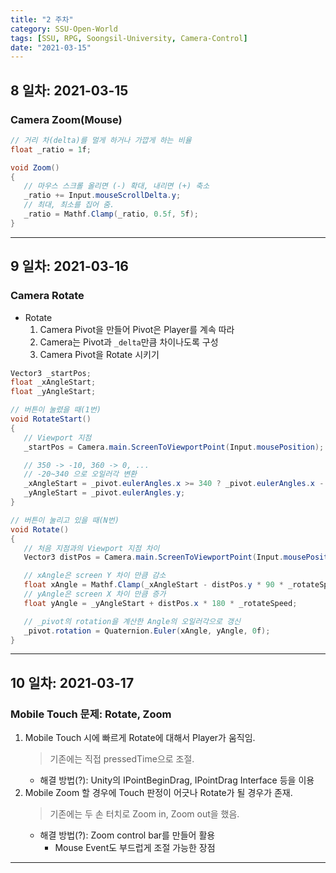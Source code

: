 ```yaml
---
title: "2 주차"
category: SSU-Open-World
tags: [SSU, RPG, Soongsil-University, Camera-Control]
date: "2021-03-15"
---
```


## 8 일차: 2021-03-15

### Camera Zoom(Mouse)

```cs
// 거리 차(delta)를 멀게 하거나 가깝게 하는 비율
float _ratio = 1f;

void Zoom()
{
   // 마우스 스크롤 올리면 (-) 확대, 내리면 (+) 축소
   _ratio += Input.mouseScrollDelta.y;
   // 최대, 최소를 집어 줌.
   _ratio = Mathf.Clamp(_ratio, 0.5f, 5f);
}
```

---

## 9 일차: 2021-03-16

### Camera Rotate

- Rotate
  1. Camera Pivot을 만들어 Pivot은 Player를 계속 따라
  2. Camera는 Pivot과 `_delta`만큼 차이나도록 구성
  3. Camera Pivot을 Rotate 시키기

```cs
Vector3 _startPos;
float _xAngleStart;
float _yAngleStart;

// 버튼이 눌렸을 때(1번)
void RotateStart()
{
   // Viewport 지점
   _startPos = Camera.main.ScreenToViewportPoint(Input.mousePosition);

   // 350 -> -10, 360 -> 0, ...
   // -20~340 으로 오일러각 변환
   _xAngleStart = _pivot.eulerAngles.x >= 340 ? _pivot.eulerAngles.x - 360 : _pivot.eulerAngles.x;
   _yAngleStart = _pivot.eulerAngles.y;
}

// 버튼이 눌리고 있을 때(N번)
void Rotate()
{
   // 처음 지점과의 Viewport 지점 차이
   Vector3 distPos = Camera.main.ScreenToViewportPoint(Input.mousePosition) - _startPos;

   // xAngle은 screen Y 차이 만큼 감소
   float xAngle = Mathf.Clamp(_xAngleStart - distPos.y * 90 * _rotateSpeed, -20, 50);
   // yAngle은 screen X 차이 만큼 증가
   float yAngle = _yAngleStart + distPos.x * 180 * _rotateSpeed;

   // _pivot의 rotation을 계산한 Angle의 오일러각으로 갱신
   _pivot.rotation = Quaternion.Euler(xAngle, yAngle, 0f);
}
```

---

## 10 일차: 2021-03-17

### Mobile Touch 문제: Rotate, Zoom

1. Mobile Touch 시에 빠르게 Rotate에 대해서 Player가 움직임.
   > 기존에는 직접 pressedTime으로 조절.
   - 해결 방법(?): Unity의 IPointBeginDrag, IPointDrag Interface 등을 이용
2. Mobile Zoom 할 경우에 Touch 판정이 어긋나 Rotate가 될 경우가 존재.
   > 기존에는 두 손 터치로 Zoom in, Zoom out을 했음.
   - 해결 방법(?): Zoom control bar를 만들어 활용
     - Mouse Event도 부드럽게 조절 가능한 장점

---
